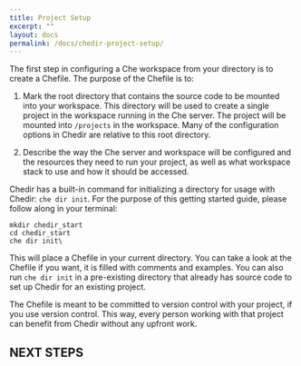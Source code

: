 ```yaml
---
title: Project Setup
excerpt: ""
layout: docs
permalink: /docs/chedir-project-setup/
---
```

The first step in configuring a Che workspace from your directory is to create a Chefile. The purpose of the Chefile is to:
1. Mark the root directory that contains the source code to be mounted into your workspace. This directory will be used to create a single project in the workspace running in the Che server. The project will be mounted into `/projects` in the workspace. Many of the configuration options in Chedir are relative to this root directory.

2. Describe the way the Che server and workspace will be configured and the resources they need to run your project, as well as what workspace stack to use and how it should be accessed.

Chedir has a built-in command for initializing a directory for usage with Chedir: `che dir init`. For the purpose of this getting started guide, please follow along in your terminal:
```shell  
mkdir chedir_start
cd chedir_start
che dir init\
```
This will place a Chefile in your current directory. You can take a look at the Chefile if you want, it is filled with comments and examples. You can also run `che dir init` in a pre-existing directory that already has source code to set up Chedir for an existing project.

The Chefile is meant to be committed to version control with your project, if you use version control. This way, every person working with that project can benefit from Chedir without any upfront work.

## NEXT STEPS
